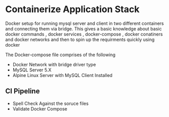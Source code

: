 # Containerize Application Stack

Docker setup for running mysql server and client in two different containers and connecting them via bridge. This gives a basic knowledge about basic docker commands , docker services , docker-compose , docker conatiners and docker networks and then to spin up the requirments quickly using docker 

The Docker-compose file comprises of the following
- Docker Network with bridge driver type  
- MySQL Server 5.X
- Alpine Linux Server with MySQL Client Installed



## CI Pipeline

- Spell Check Against the soruce files
- Validate Docker Compose